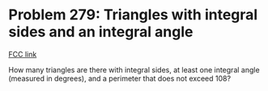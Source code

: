 # Problem 279: Triangles with integral sides and an integral angle

[FCC link](https://www.freecodecamp.org/learn/coding-interview-prep/project-euler/problem-279-triangles-with-integral-sides-and-an-integral-angle)

How many triangles are there with integral sides, at least one integral angle
(measured in degrees), and a perimeter that does not exceed 108?
